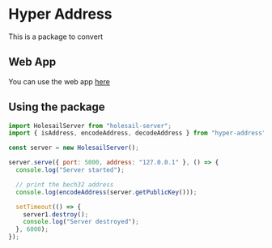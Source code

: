 # Hyper Address

This is a package to convert

## Web App

You can use the web app [here](https://hzrd149.github.io/hyper-address/)

## Using the package

```js
import HolesailServer from "holesail-server";
import { isAddress, encodeAddress, decodeAddress } from "hyper-address";

const server = new HolesailServer();

server.serve({ port: 5000, address: "127.0.0.1" }, () => {
  console.log("Server started");

  // print the bech32 address
  console.log(encodeAddress(server.getPublicKey()));

  setTimeout(() => {
    server1.destroy();
    console.log("Server destroyed");
  }, 6000);
});
```

